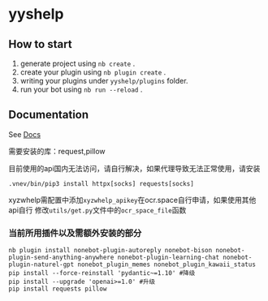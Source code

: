 # yyshelp

## How to start

1. generate project using `nb create` .
2. create your plugin using `nb plugin create` .
3. writing your plugins under `yyshelp/plugins` folder.
4. run your bot using `nb run --reload` .

## Documentation

See [Docs](https://nonebot.dev/)

需要安装的库：request,pillow

目前使用的api国内无法访问，请自行解决，如果代理导致无法正常使用，请安装

```shell
.vnev/bin/pip3 install httpx[socks] requests[socks]
```

xyzwhelp需配置中添加`xyzwhelp_apikey`在ocr.space自行申请，如果使用其他api自行 修改`utils/get.py`文件中的`ocr_space_file`函数

### 当前所用插件以及需额外安装的部分

```shell
nb plugin install nonebot-plugin-autoreply nonebot-bison nonebot-plugin-send-anything-anywhere nonebot-plugin-learning-chat nonebot-plugin-naturel-gpt nonebot_plugin_memes nonebot_plugin_kawaii_status
pip install --force-reinstall 'pydantic~=1.10' #降级
pip install --upgrade 'openai>=1.0' #升级
pip install requests pillow
```

